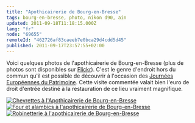 ```yaml
---
title: "Apothicairerie de Bourg-en-Bresse"
tags: bourg-en-bresse, photo, nikon d90, ain
updated: 2011-09-18T11:18:15.000Z
lang: "fr"
node: "69655"
remoteId: "462726af83caeeb7e0bca29d4cdd5d45"
published: 2011-09-17T23:57:55+02:00
---
```


Voici quelques photos de l'apothicairerie de Bourg-en-Bresse (plus de photos sont disponibles sur [Flickr](http://www.flickr.com/photos/tigr0u/sets/72157627692074174/)). C'est le genre d'endroit hors du commun qu'il est possible de découvrir à l'occasion des [Journées Européennes du Patrimoine](http://www.journeesdupatrimoine.culture.fr/). Cette visite commentée valait bien l'euro de droit d'entrée destiné à la restauration de ce lieu vraiment magnifique.

<a href="/images/chevrettes-a-l-apothicairerie-de-bourg-en-bresse.jpg"><img src="/images/660x/chevrettes-a-l-apothicairerie-de-bourg-en-bresse.jpg" alt="Chevrettes à l'Apothicairerie de Bourg-en-Bresse">
</a>
<a href="/images/four-et-alambics-a-l-apothicairerie-de-bourg-en-bresse.jpg"><img src="/images/660x/four-et-alambics-a-l-apothicairerie-de-bourg-en-bresse.jpg" alt="Four et alambics à l'apothicairerie de Bourg-en-Bresse">
</a>
<a href="/images/robinetterie-a-l-apothicairerie-de-bourg-en-bresse.jpg"><img src="/images/660x/robinetterie-a-l-apothicairerie-de-bourg-en-bresse.jpg" alt="Robinetterie à l'apothicairerie de Bourg-en-Bresse">
</a>
